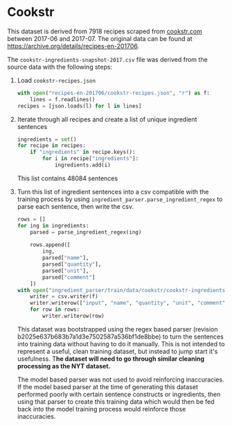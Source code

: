# Cookstr

This dataset is derived from 7918 recipes scraped from [cookstr.com](cookstr.com) between 2017-06 and 2017-07. The original data can be found at https://archive.org/details/recipes-en-201706.

The `cookstr-ingredients-snapshot-2017.csv` file was derived from the source data with the following steps:

1. Load `cookstr-recipes.json`

   ```python
   with open("recipes-en-201706/cookstr-recipes.json", "r") as f:
       lines = f.readlines()
   recipes = [json.loads(l) for l in lines]
   ```

   

2. Iterate through all recipes and create a list of unique ingredient sentences

   ```python
   ingredients = set()
   for recipe in recipes:
       if "ingredients" in recipe.keys():
           for i in recipe["ingredients"]:
               ingredients.add(i)
   ```

   This list contains 48084 sentences

3. Turn this list of ingredient sentences into a csv compatible with the training process by using `ingredient_parser.parse_ingredient_regex` to parse each sentence, then write the csv.

   ```python
   rows = []
   for ing in ingredients:
       parsed = parse_ingredient_regex(ing)
       
       rows.append([
           ing,
           parsed["name"],
           parsed["quantity"],
           parsed["unit"],
           parsed["comment"]
       ])
   with open("ingredient_parser/train/data/cookstr/cookstr-ingredients-snapshot-2017.csv", "w") as f:
       writer = csv.writer(f)
       writer.writerow(["input", "name", "quantity", "unit", "comment"])
       for row in rows:
           writer.writerow(row)
   ```

   This dataset was bootstrapped using the regex based parser (revision b2025e637b683b7a1d3e7502587a536bf1de8bbe) to turn the sentences into training data without having to do it manually. This is not intended to represent a useful, clean training dataset, but instead to jump start it's usefulness. T**he dataset will need to go through similar cleaning processing as the NYT dataset.**

   The model based parser was not used to avoid reinforcing inaccuracies. If the model based parser at the time of generating this dataset performed poorly with certain sentence constructs or ingredients, then using that parser to create this training data which would then be fed back into the model training process would reinforce those inaccuracies.